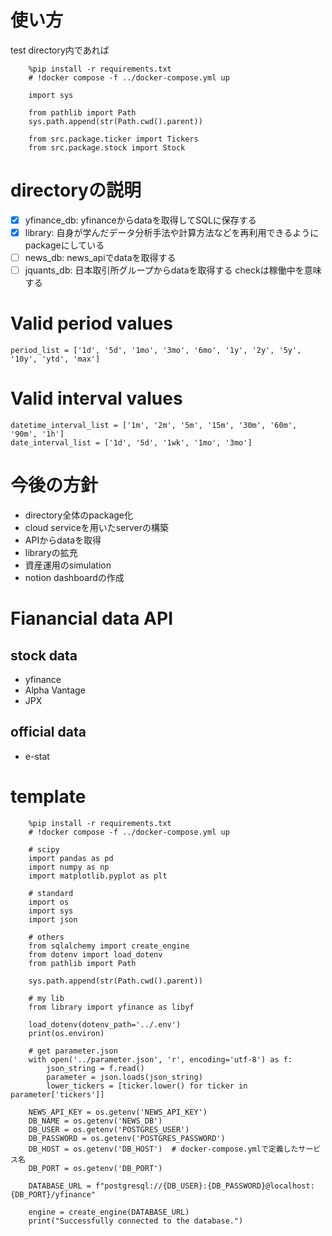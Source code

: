# 使い方
test directory内であれば
```
    %pip install -r requirements.txt
    # !docker compose -f ../docker-compose.yml up

    import sys

    from pathlib import Path
    sys.path.append(str(Path.cwd().parent))

    from src.package.ticker import Tickers
    from src.package.stock import Stock
```

# directoryの説明
- [x] yfinance_db: yfinanceからdataを取得してSQLに保存する
- [x] library: 自身が学んだデータ分析手法や計算方法などを再利用できるようにpackageにしている
- [ ] news_db: news_apiでdataを取得する
- [ ] jquants_db: 日本取引所グループからdataを取得する
checkは稼働中を意味する

# Valid period values
    period_list = ['1d', '5d', '1mo', '3mo', '6mo', '1y', '2y', '5y', '10y', 'ytd', 'max']
# Valid interval values
    datetime_interval_list = ['1m', '2m', '5m', '15m', '30m', '60m', '90m', '1h']
    date_interval_list = ['1d', '5d', '1wk', '1mo', '3mo']

# 今後の方針
- directory全体のpackage化
- cloud serviceを用いたserverの構築
- APIからdataを取得
- libraryの拡充
- 資産運用のsimulation
- notion dashboardの作成

# Fianancial data API
## stock data
- yfinance
- Alpha Vantage
- JPX

## official data
- e-stat

# template
```
    %pip install -r requirements.txt
    # !docker compose -f ../docker-compose.yml up

    # scipy
    import pandas as pd
    import numpy as np
    import matplotlib.pyplot as plt

    # standard
    import os
    import sys
    import json

    # others
    from sqlalchemy import create_engine
    from dotenv import load_dotenv
    from pathlib import Path

    sys.path.append(str(Path.cwd().parent))

    # my lib
    from library import yfinance as libyf

    load_dotenv(dotenv_path='../.env')
    print(os.environ)

    # get parameter.json
    with open('../parameter.json', 'r', encoding='utf-8') as f:
        json_string = f.read()
        parameter = json.loads(json_string)
        lower_tickers = [ticker.lower() for ticker in parameter['tickers']]

    NEWS_API_KEY = os.getenv('NEWS_API_KEY')
    DB_NAME = os.getenv('NEWS_DB')
    DB_USER = os.getenv('POSTGRES_USER')
    DB_PASSWORD = os.getenv('POSTGRES_PASSWORD')
    DB_HOST = os.getenv('DB_HOST')  # docker-compose.ymlで定義したサービス名
    DB_PORT = os.getenv('DB_PORT')

    DATABASE_URL = f"postgresql://{DB_USER}:{DB_PASSWORD}@localhost:{DB_PORT}/yfinance"

    engine = create_engine(DATABASE_URL) 
    print("Successfully connected to the database.")
```